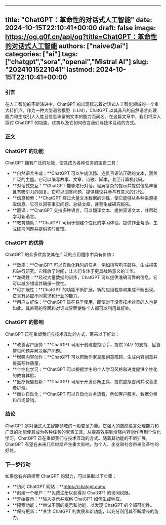 
---
title: "ChatGPT：革命性的对话式人工智能"
date: 2024-10-15T22:10:41+00:00
draft: false
image: https://og.g0f.cn/api/og?title=ChatGPT：革命性的对话式人工智能
authors: ["naiveのai"]
categories: ["ai"]
tags: ["chatgpt","sora","openai","Mistral AI"]
slug: "20241015221041"
lastmod: 2024-10-15T22:10:41+00:00
---
### 引言

在人工智能的不断演进中，ChatGPT 的出现标志着对话式人工智能领域的一个重大转折点。作为一种大型语言模型（LLM），ChatGPT 以其非凡的自然语言处理能力和生成引人入胜且信息丰富的文本的能力而闻名。在这篇文章中，我们将深入探讨 ChatGPT 的功能、优势以及它如何改变我们与技术互动的方式。

### 正文

### ChatGPT 的功能

ChatGPT 拥有广泛的功能，使其成为各种任务的宝贵工具：

- **自然语言生成：**ChatGPT 可以生成流畅、连贯且语法正确的文本，涵盖广泛的主题。它可以编写故事、文章、诗歌、脚本，甚至计算机代码。
- **对话式交互：**ChatGPT 能够进行对话，理解复杂的提示并提供信息丰富且有吸引力的回复。它可以回答问题、提供建议并参与有意义的讨论。
- **信息检索：**ChatGPT 经过大量文本数据的训练，使它能够从各种来源提取信息。它可以回答事实问题、总结文章，甚至生成研究报告。
- **翻译：**ChatGPT 支持多种语言，可以翻译文本、提供双语文本，并帮助学习新语言。
- **教育辅助：**ChatGPT 可用于创建个性化的学习体验，提供作业帮助、生成练习问题并提供实时反馈。

### ChatGPT 的优势

ChatGPT 的众多优势使其在广泛的应用程序中具有价值：

- **效率：**ChatGPT 可以自动化耗时的任务，例如撰写电子邮件、生成报告和进行研究。它释放了时间，让人们专注于更具战略意义的工作。
- **准确性：**经过大量数据的训练，ChatGPT 可以提供准确可靠的信息。它可以减少错误并确保一致性。
- **可扩展性：**ChatGPT 的功能不断扩展，新的应用程序和集成不断出现。它具有适应不同需求和行业的能力。
- **用户友好性：**ChatGPT 旨在易于使用，即使对于没有技术背景的人也是如此。其直观的界面和对话式界面使每个人都可以利用其好处。

### ChatGPT 的影响

ChatGPT 正在重塑我们与技术互动的方式，带来以下好处：

- **改善客户服务：**ChatGPT 可用于创建虚拟助手，提供 24/7 的支持、回答常见问题并解决客户问题。
- **增强内容创作：**ChatGPT 可以帮助作家克服创意障碍、生成内容创意并提高写作质量。
- **个性化学习：**ChatGPT 可以根据学生的个人学习风格和进度提供个性化的教育体验。
- **医疗保健创新：**ChatGPT 可用于开发诊断工具、提供虚拟咨询并改善患者护理。
- **商业自动化：**ChatGPT 可以自动化业务流程，例如客户服务、数据分析和市场营销。

### 结论

ChatGPT 是对话式人工智能领域的一股变革力量。它强大的自然语言处理能力和广泛的功能使其成为各种任务的宝贵工具。从提高效率到增强内容创作再到个性化学习，ChatGPT 正在重塑我们与技术互动的方式。随着其功能的不断扩展，ChatGPT 有望在未来几年继续产生重大影响，为个人、企业和社会带来变革性的好处。

### 下一步行动

如果您有兴趣探索 ChatGPT 的潜力，可以采取以下步骤：

- **访问 ChatGPT 网站：**https://chatgpt.com/
- **创建一个帐户：**免费注册以获得对 ChatGPT 的访问权限。
- **开始提示：**输入提示并观察 ChatGPT 如何生成响应。
- **探索功能：**尝试不同的提示和功能，以发现 ChatGPT 的全部可能性。
- **保持更新：**关注 ChatGPT 的发展和新功能，以充分利用其不断增长的能力。